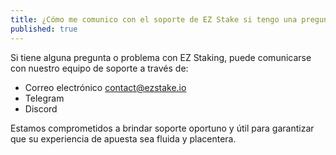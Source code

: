 ```yaml
---
title: ¿Cómo me comunico con el soporte de EZ Stake si tengo una pregunta o un problema?
published: true
---
```


Si tiene alguna pregunta o problema con  EZ Staking, puede comunicarse con nuestro equipo de soporte a través de:

* Correo electrónico contact@ezstake.io
* Telegram
* Discord

Estamos comprometidos a brindar soporte oportuno y útil para garantizar que su experiencia de apuesta sea fluida y placentera.

